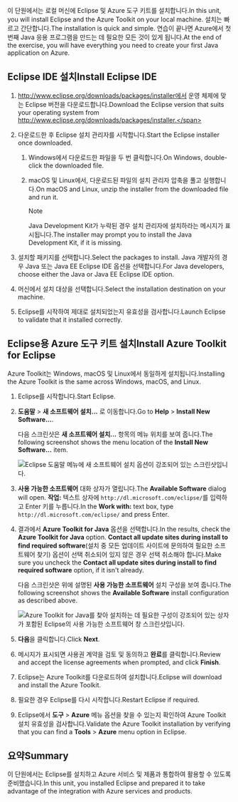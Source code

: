 <span data-ttu-id="d7a70-101">이 단원에서는 로컬 머신에 Eclipse 및 Azure 도구 키트를 설치합니다.</span><span class="sxs-lookup"><span data-stu-id="d7a70-101">In this unit, you will install Eclipse and the Azure Toolkit on your local machine.</span></span> <span data-ttu-id="d7a70-102">설치는 빠르고 간단합니다.</span><span class="sxs-lookup"><span data-stu-id="d7a70-102">The installation is quick and simple.</span></span> <span data-ttu-id="d7a70-103">연습이 끝나면 Azure에서 첫 번째 Java 응용 프로그램을 만드는 데 필요한 모든 것이 있게 됩니다.</span><span class="sxs-lookup"><span data-stu-id="d7a70-103">At the end of the exercise, you will have everything you need to create your first Java application on Azure.</span></span>

## <a name="install-eclipse-ide"></a><span data-ttu-id="d7a70-104">Eclipse IDE 설치</span><span class="sxs-lookup"><span data-stu-id="d7a70-104">Install Eclipse IDE</span></span>

1. <span data-ttu-id="d7a70-105">http://www.eclipse.org/downloads/packages/installer에서 운영 체제에 맞는 Eclipse 버전을 다운로드합니다.</span><span class="sxs-lookup"><span data-stu-id="d7a70-105">Download the Eclipse version that suits your operating system from http://www.eclipse.org/downloads/packages/installer.</span></span>

1. <span data-ttu-id="d7a70-106">다운로드한 후 Eclipse 설치 관리자를 시작합니다.</span><span class="sxs-lookup"><span data-stu-id="d7a70-106">Start the Eclipse installer once downloaded.</span></span>

    1. <span data-ttu-id="d7a70-107">Windows에서 다운로드한 파일을 두 번 클릭합니다.</span><span class="sxs-lookup"><span data-stu-id="d7a70-107">On Windows, double-click the downloaded file.</span></span>

    1. <span data-ttu-id="d7a70-108">macOS 및 Linux에서, 다운로드된 파일의 설치 관리자 압축을 풀고 실행합니다.</span><span class="sxs-lookup"><span data-stu-id="d7a70-108">On macOS and Linux, unzip the installer from the downloaded file and run it.</span></span>

        > [!NOTE]
        > <span data-ttu-id="d7a70-109">Java Development Kit가 누락된 경우 설치 관리자에 설치하라는 메시지가 표시됩니다.</span><span class="sxs-lookup"><span data-stu-id="d7a70-109">The installer may prompt you to install the Java Development Kit, if it is missing.</span></span>

1. <span data-ttu-id="d7a70-110">설치할 패키지를 선택합니다.</span><span class="sxs-lookup"><span data-stu-id="d7a70-110">Select the packages to install.</span></span> <span data-ttu-id="d7a70-111">Java 개발자의 경우 Java 또는 Java EE Eclipse IDE 옵션을 선택합니다.</span><span class="sxs-lookup"><span data-stu-id="d7a70-111">For Java developers, choose either the Java or Java EE Eclipse IDE option.</span></span>

1. <span data-ttu-id="d7a70-112">머신에서 설치 대상을 선택합니다.</span><span class="sxs-lookup"><span data-stu-id="d7a70-112">Select the installation destination on your machine.</span></span>

1. <span data-ttu-id="d7a70-113">Eclipse를 시작하여 제대로 설치되었는지 유효성을 검사합니다.</span><span class="sxs-lookup"><span data-stu-id="d7a70-113">Launch Eclipse to validate that it installed correctly.</span></span>

## <a name="install-azure-toolkit-for-eclipse"></a><span data-ttu-id="d7a70-114">Eclipse용 Azure 도구 키트 설치</span><span class="sxs-lookup"><span data-stu-id="d7a70-114">Install Azure Toolkit for Eclipse</span></span>

<span data-ttu-id="d7a70-115">Azure Toolkit는 Windows, macOS 및 Linux에서 동일하게 설치됩니다.</span><span class="sxs-lookup"><span data-stu-id="d7a70-115">Installing the Azure Toolkit is the same across Windows, macOS, and Linux.</span></span>

1. <span data-ttu-id="d7a70-116">Eclipse를 시작합니다.</span><span class="sxs-lookup"><span data-stu-id="d7a70-116">Start Eclipse.</span></span>

1. <span data-ttu-id="d7a70-117">**도움말** > **새 소프트웨어 설치...** 로 이동합니다.</span><span class="sxs-lookup"><span data-stu-id="d7a70-117">Go to **Help** > **Install New Software...**.</span></span>

    <span data-ttu-id="d7a70-118">다음 스크린샷은 **새 소프트웨어 설치...** 항목의 메뉴 위치를 보여 줍니다.</span><span class="sxs-lookup"><span data-stu-id="d7a70-118">The following screenshot shows the menu location of the **Install New Software...** item.</span></span>

    ![Eclipse 도움말 메뉴에 새 소프트웨어 설치 옵션이 강조되어 있는 스크린샷입니다.](../media/7-eclipse-install-new-software.png)

1. <span data-ttu-id="d7a70-120">**사용 가능한 소프트웨어** 대화 상자가 열립니다.</span><span class="sxs-lookup"><span data-stu-id="d7a70-120">The **Available Software** dialog will open.</span></span> <span data-ttu-id="d7a70-121">**작업:** 텍스트 상자에 `http://dl.microsoft.com/eclipse/`를 입력하고 Enter 키를 누릅니다.</span><span class="sxs-lookup"><span data-stu-id="d7a70-121">In the **Work with:** text box, type `http://dl.microsoft.com/eclipse/` and press Enter.</span></span>

1. <span data-ttu-id="d7a70-122">결과에서 **Azure Toolkit for Java** 옵션을 선택합니다.</span><span class="sxs-lookup"><span data-stu-id="d7a70-122">In the results, check the **Azure Toolkit for Java** option.</span></span> <span data-ttu-id="d7a70-123">**Contact all update sites during install to find required software**(설치 중 모든 업데이트 사이트에 문의하여 필요한 소프트웨어 찾기) 옵션이 선택 취소되어 있지 않은 경우 선택 취소해야 합니다.</span><span class="sxs-lookup"><span data-stu-id="d7a70-123">Make sure you uncheck the **Contact all update sites during install to find required software** option, if it isn't already.</span></span>

    <span data-ttu-id="d7a70-124">다음 스크린샷은 위에 설명된 **사용 가능한 소프트웨어** 설치 구성을 보여 줍니다.</span><span class="sxs-lookup"><span data-stu-id="d7a70-124">The following screenshot shows the **Available Software** install configuration as described above.</span></span>

    ![Azure Toolkit for Java를 찾아 설치하는 데 필요한 구성이 강조되어 있는 상자가 포함된 Eclipse의 사용 가능한 소프트웨어 창 스크린샷입니다.](../media/7-eclipse-download-azure-toolkit-for-java.png)

1. <span data-ttu-id="d7a70-126">**다음**을 클릭합니다.</span><span class="sxs-lookup"><span data-stu-id="d7a70-126">Click **Next**.</span></span>

1. <span data-ttu-id="d7a70-127">메시지가 표시되면 사용권 계약을 검토 및 동의하고 **완료**를 클릭합니다.</span><span class="sxs-lookup"><span data-stu-id="d7a70-127">Review and accept the license agreements when prompted, and click **Finish**.</span></span>

1. <span data-ttu-id="d7a70-128">Eclipse는 Azure Toolkit를 다운로드하여 설치합니다.</span><span class="sxs-lookup"><span data-stu-id="d7a70-128">Eclipse will download and install the Azure Toolkit.</span></span>

1. <span data-ttu-id="d7a70-129">필요한 경우 Eclipse를 다시 시작합니다.</span><span class="sxs-lookup"><span data-stu-id="d7a70-129">Restart Eclipse if required.</span></span>

1. <span data-ttu-id="d7a70-130">Eclipse에서 **도구** > **Azure** 메뉴 옵션을 찾을 수 있는지 확인하여 Azure Toolkit 설치 유효성을 검사합니다.</span><span class="sxs-lookup"><span data-stu-id="d7a70-130">Validate the Azure Toolkit installation by verifying that you can find a **Tools** > **Azure** menu option in Eclipse.</span></span>

## <a name="summary"></a><span data-ttu-id="d7a70-131">요약</span><span class="sxs-lookup"><span data-stu-id="d7a70-131">Summary</span></span>

<span data-ttu-id="d7a70-132">이 단원에서는 Eclipse를 설치하고 Azure 서비스 및 제품과 통합하여 활용할 수 있도록 준비했습니다.</span><span class="sxs-lookup"><span data-stu-id="d7a70-132">In this unit, you installed Eclipse and prepared it to take advantage of the integration with Azure services and products.</span></span>